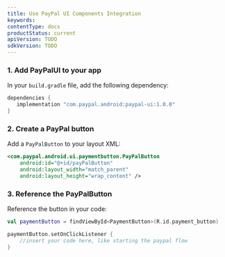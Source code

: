 ```yaml
---
title: Use PayPal UI Components Integration
keywords:
contentType: docs
productStatus: current
apiVersion: TODO
sdkVersion: TODO
---
```

### 1. Add PayPalUI to your app

In your `build.gradle` file, add the following dependency:

```groovy
dependencies {
   implementation "com.paypal.android:paypal-ui:1.0.0"
}
```

### 2. Create a PayPal button

Add a `PayPalButton` to your layout XML:

```xml
<com.paypal.android.ui.paymentbutton.PayPalButton
    android:id="@+id/payPalButton"
    android:layout_width="match_parent"
    android:layout_height="wrap_content" />
```
### 3. Reference the PayPalButton

Reference the button in your code:

```kotlin
val paymentButton = findViewById<PaymentButton>(R.id.payment_button)

paymentButton.setOnClickListener {
    //insert your code here, like starting the paypal flow
}
```